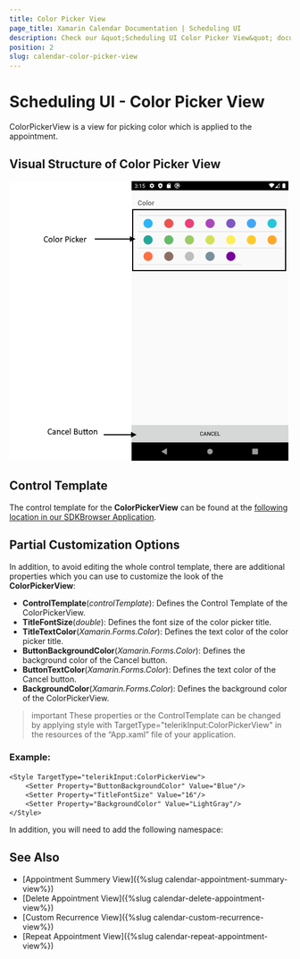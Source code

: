 ```yaml
---
title: Color Picker View
page_title: Xamarin Calendar Documentation | Scheduling UI
description: Check our &quot;Scheduling UI Color Picker View&quot; documentation article for Telerik Calendar for Xamarin control.
position: 2
slug: calendar-color-picker-view
---
```


# Scheduling UI - Color Picker View

ColorPickerView is a view for picking color which is applied to the appointment.

## Visual Structure of Color Picker View

![Scheduling UI Color Picker View](images/calendar-color-picker-view.png)

## Control Template

The control template for the **ColorPickerView** can be found at the [following location in our SDKBrowser Application](https://github.com/telerik/xamarin-forms-sdk/blob/master/XamarinSDK/SDKBrowser/SDKBrowser/Examples/CalendarControl/SchedulingCategory/SchedulingUIViews/ColorPickerView.xaml).

## Partial Customization Options 

In addition, to avoid editing the whole control template, there are additional properties which you can use to customize the look of the **ColorPickerView**:

* **ControlTemplate**(*controlTemplate*): Defines the Control Template of the ColorPickerView.
* **TitleFontSize**(*double*): Defines the font size of the color picker title.
* **TitleTextColor**(*Xamarin.Forms.Color*): Defines the text color of the color picker title.
* **ButtonBackgroundColor**(*Xamarin.Forms.Color*): Defines the background color of the Cancel button.
* **ButtonTextColor**(*Xamarin.Forms.Color*): Defines the text color of the Cancel button.
* **BackgroundColor**(*Xamarin.Forms.Color*): Defines the background color of the ColorPickerView.

>important These properties or the ControlTemplate can be changed by applying style with TargetType="telerikInput:ColorPickerView" in the resources of the  “App.xaml” file of your application. 

### Example:

```XAML
<Style TargetType="telerikInput:ColorPickerView">
    <Setter Property="ButtonBackgroundColor" Value="Blue"/>
    <Setter Property="TitleFontSize" Value="16"/>
    <Setter Property="BackgroundColor" Value="LightGray"/>
</Style>
```

In addition, you will need to add the following namespace: 

<snippet id='xmlns-telerikinput'/>

## See Also

* [Appointment Summery View]({%slug calendar-appointment-summary-view%})
* [Delete Appointment View]({%slug calendar-delete-appointment-view%})
* [Custom Recurrence View]({%slug calendar-custom-recurrence-view%})
* [Repeat Appointment View]({%slug calendar-repeat-appointment-view%})
